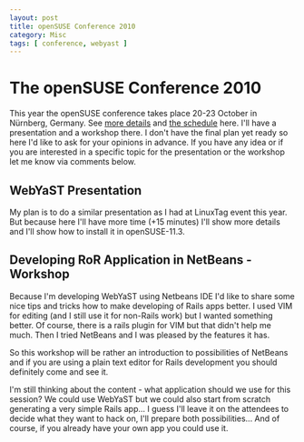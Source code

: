 ```yaml
---
layout: post
title: openSUSE Conference 2010
category: Misc
tags: [ conference, webyast ]
---
```


# The openSUSE Conference 2010

This year the openSUSE conference takes place 20-23 October in Nürnberg,
Germany. See [more details](http://en.opensuse.org/Portal:Conference) and [the
schedule](http://conference.opensuse.org/indico/index.py) here. I'll have a
presentation and a workshop there. I don't have the final plan yet ready so here
I'd like to ask for your opinions in advance. If you have any idea or if you are
interested in a specific topic for the presentation or the workshop let me know
via comments below.  

## WebYaST Presentation

My plan is to do a similar presentation as I had at LinuxTag event this year.
But because here I'll have more time (+15 minutes) I'll show more details and
I'll show how to install it in openSUSE-11.3.

## Developing RoR Application in NetBeans - Workshop

Because I'm developing WebYaST using Netbeans IDE I'd like to share some nice
tips and tricks how to make developing of Rails apps better. I used VIM for
editing (and I still use it for non-Rails work) but I wanted something better.
Of course, there is a rails plugin for VIM but that didn't help me much. Then I
tried NetBeans and I was pleased by the features it has.  

So this workshop will be rather an introduction to possibilities of NetBeans and
if you are using a plain text editor for Rails development you should definitely
come and see it.  

I'm still thinking about the content - what application should we use for this
session? We could use WebYaST but we could also start from scratch generating a
very simple Rails app... I guess I'll leave it on the attendees to decide what
they want to hack on, I'll prepare both possibilities... And of course, if you
already have your own app you could use it.
